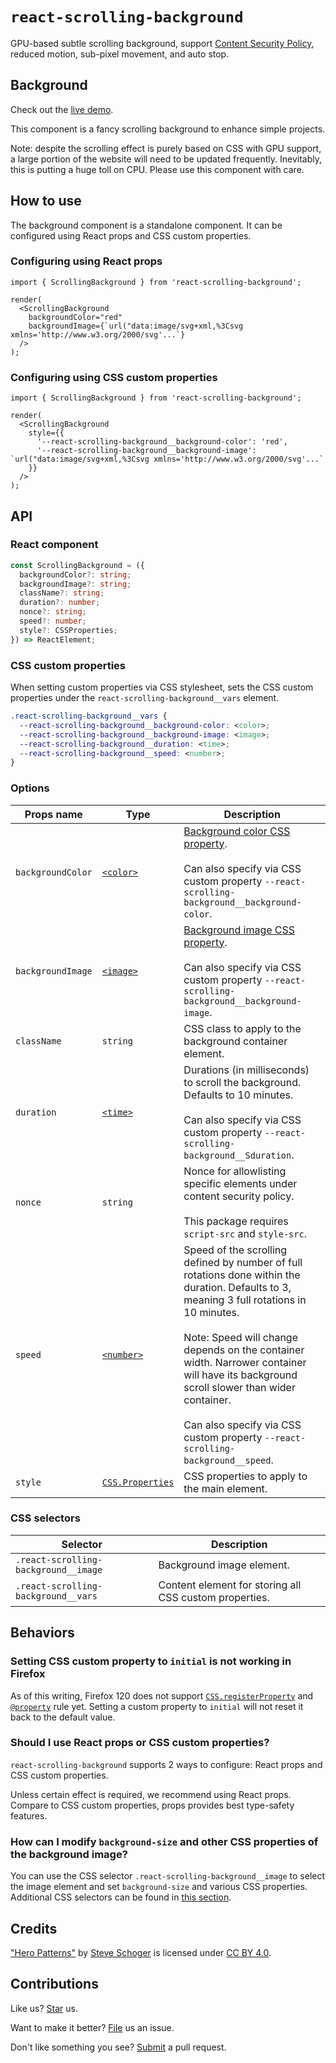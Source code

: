 # `react-scrolling-background`

GPU-based subtle scrolling background, support [Content Security Policy](https://developer.mozilla.org/en-US/docs/Web/HTTP/CSP), reduced motion, sub-pixel movement, and auto stop.

## Background

Check out the [live demo](https://compulim.github.io/react-scrolling-background/).

This component is a fancy scrolling background to enhance simple projects.

Note: despite the scrolling effect is purely based on CSS with GPU support, a large portion of the website will need to be updated frequently. Inevitably, this is putting a huge toll on CPU. Please use this component with care.

## How to use

The background component is a standalone component. It can be configured using React props and CSS custom properties.

### Configuring using React props

```tsx
import { ScrollingBackground } from 'react-scrolling-background';

render(
  <ScrollingBackground
    backgroundColor="red"
    backgroundImage={`url("data:image/svg+xml,%3Csvg xmlns='http://www.w3.org/2000/svg'...`}
  />
);
```

### Configuring using CSS custom properties

```tsx
import { ScrollingBackground } from 'react-scrolling-background';

render(
  <ScrollingBackground
    style={{
      '--react-scrolling-background__background-color': 'red',
      '--react-scrolling-background__background-image': `url("data:image/svg+xml,%3Csvg xmlns='http://www.w3.org/2000/svg'...`
    }}
  />
);
```

## API

### React component

```ts
const ScrollingBackground = ({
  backgroundColor?: string;
  backgroundImage?: string;
  className?: string;
  duration?: number;
  nonce?: string;
  speed?: number;
  style?: CSSProperties;
}) => ReactElement;
```

### CSS custom properties

When setting custom properties via CSS stylesheet, sets the CSS custom properties under the `react-scrolling-background__vars` element.

```css
.react-scrolling-background__vars {
  --react-scrolling-background__background-color: <color>;
  --react-scrolling-background__background-image: <image>;
  --react-scrolling-background__duration: <time>;
  --react-scrolling-background__speed: <number>;
}
```

### Options

| Props name        | Type                                                                      | Description                                                                                                                                                                                                                                                                                                                                                                               |
| ----------------- | ------------------------------------------------------------------------- | ----------------------------------------------------------------------------------------------------------------------------------------------------------------------------------------------------------------------------------------------------------------------------------------------------------------------------------------------------------------------------------------- |
| `backgroundColor` | [`<color>`](https://developer.mozilla.org/en-US/docs/Web/CSS/color_value) | [Background color CSS property](https://developer.mozilla.org/en-US/docs/Web/CSS/background-color).<br /><br />Can also specify via CSS custom property `--react-scrolling-background__background-color`.                                                                                                                                                                                 |
| `backgroundImage` | [`<image>`](https://developer.mozilla.org/en-US/docs/Web/CSS/image)       | [Background image CSS property](https://developer.mozilla.org/en-US/docs/Web/CSS/background-image).<br /><br />Can also specify via CSS custom property `--react-scrolling-background__background-image`.                                                                                                                                                                                 |
| `className`       | `string`                                                                  | CSS class to apply to the background container element.                                                                                                                                                                                                                                                                                                                                   |
| `duration`        | [`<time>`](https://developer.mozilla.org/en-US/docs/Web/CSS/time)         | Durations (in milliseconds) to scroll the background. Defaults to 10 minutes.<br /><br />Can also specify via CSS custom property `--react-scrolling-background__Sduration`.                                                                                                                                                                                                              |
| `nonce`           | `string`                                                                  | Nonce for allowlisting specific elements under content security policy.<br /><br />This package requires `script-src` and `style-src`.                                                                                                                                                                                                                                                    |
| `speed`           | [`<number>`](https://developer.mozilla.org/en-US/docs/Web/CSS/number)     | Speed of the scrolling defined by number of full rotations done within the duration. Defaults to 3, meaning 3 full rotations in 10 minutes.<br /><br />Note: Speed will change depends on the container width. Narrower container will have its background scroll slower than wider container.<br /><br />Can also specify via CSS custom property `--react-scrolling-background__speed`. |
| `style`           | [`CSS.Properties`](https://www.npmjs.com/package/csstype)                 | CSS properties to apply to the main element.                                                                                                                                                                                                                                                                                                                                              |

### CSS selectors

| Selector                             | Description                                            |
| ------------------------------------ | ------------------------------------------------------ |
| `.react-scrolling-background__image` | Background image element.                              |
| `.react-scrolling-background__vars`  | Content element for storing all CSS custom properties. |

## Behaviors

### Setting CSS custom property to `initial` is not working in Firefox

As of this writing, Firefox 120 does not support [`CSS.registerProperty`](https://developer.mozilla.org/en-US/docs/Web/API/CSS/registerProperty_static) and [`@property`](https://developer.mozilla.org/en-US/docs/Web/CSS/@property) rule yet. Setting a custom property to `initial` will not reset it back to the default value.

### Should I use React props or CSS custom properties?

`react-scrolling-background` supports 2 ways to configure: React props and CSS custom properties.

Unless certain effect is required, we recommend using React props. Compare to CSS custom properties, props provides best type-safety features.

### How can I modify `background-size` and other CSS properties of the background image?

You can use the CSS selector `.react-scrolling-background__image` to select the image element and set `background-size` and various CSS properties. Additional CSS selectors can be found in [this section](#css-selectors).

## Credits

["Hero Patterns"](https://heropatterns.com/) by [Steve Schoger](https://twitter.com/steveschoger) is licensed under [CC BY 4.0](http://creativecommons.org/licenses/by/4.0/).

## Contributions

Like us? [Star](https://github.com/compulim/react-scrolling-background/stargazers) us.

Want to make it better? [File](https://github.com/compulim/react-scrolling-background/issues) us an issue.

Don't like something you see? [Submit](https://github.com/compulim/react-scrolling-background/pulls) a pull request.
